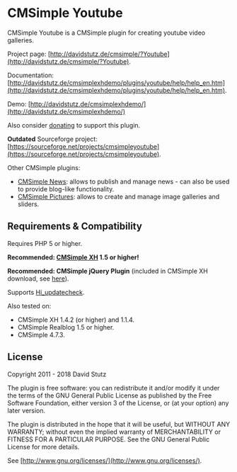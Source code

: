 # CMSimple Youtube

CMSimple Youtube is a CMSimple plugin for creating youtube video galleries.

Project page: [http://davidstutz.de/cmsimple/?Youtube](http://davidstutz.de/cmsimple/?Youtube).

Documentation: [http://davidstutz.de/cmsimplexhdemo/plugins/youtube/help/help_en.htm](http://davidstutz.de/cmsimplexhdemo/plugins/youtube/help/help_en.htm).

Demo: [http://davidstutz.de/cmsimplexhdemo/](http://davidstutz.de/cmsimplexhdemo/)

Also consider [donating](http://davidstutz.de/donate/) to support this plugin.

**Outdated** Sourceforge project: [https://sourceforge.net/projects/cmsimpleyoutube](https://sourceforge.net/projects/cmsimpleyoutube).

Other CMSimple plugins:

* [CMSimple News](https://github.com/davidstutz/cmsimple-news): allows to publish and manage news - can also be used to provide blog-like functionality.
* [CMSimple Pictures](https://github.com/davidstutz/cmsimple-pictures): allows to create and manage image galleries and sliders.

## Requirements & Compatibility

Requires PHP 5 or higher.

**Recommended: [CMSimple XH](http://www.cmsimple-xh.org/) 1.5 or higher!**

**Recommended: CMSimple jQuery Plugin** (included in CMSimple XH download, see [here](http://www.cmsimple-xh.org/?CMSimple_XH:Plugins)).

Supports [Hi_updatecheck](http://cmsimple.holgerirmler.de/en/?Plugins:UpdateCheck).

Also tested on:

* CMSimple XH 1.4.2 (or higher) and 1.1.4.
* CMSimple Realblog 1.5 or higher.
* CMSimple 4.7.3.

## License

Copyright 2011 - 2018 David Stutz

The plugin is free software: you can redistribute it and/or modify it under the terms of the GNU General Public License as published by the Free Software Foundation, either version 3 of the License, or (at your option) any later version.

The plugin is distributed in the hope that it will be useful, but WITHOUT ANY WARRANTY; without even the implied warranty of MERCHANTABILITY or FITNESS FOR A PARTICULAR PURPOSE.  See the GNU General Public License for more details.

See [http://www.gnu.org/licenses/](http://www.gnu.org/licenses/).